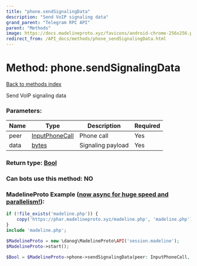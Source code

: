 ```yaml
---
title: "phone.sendSignalingData"
description: "Send VoIP signaling data"
grand_parent: "Telegram RPC API"
parent: "Methods"
image: https://docs.madelineproto.xyz/favicons/android-chrome-256x256.png
redirect_from: /API_docs/methods/phone_sendSignalingData.html
---
```

# Method: phone.sendSignalingData
[Back to methods index](index.html)



Send VoIP signaling data

### Parameters:

| Name     |    Type       | Description | Required |
|----------|---------------|-------------|----------|
|peer|[InputPhoneCall](/API_docs/types/InputPhoneCall.html) | Phone call | Yes|
|data|[bytes](/API_docs/types/bytes.html) | Signaling payload | Yes|


### Return type: [Bool](/API_docs/types/Bool.html)

### Can bots use this method: **NO**


### MadelineProto Example ([now async for huge speed and parallelism!](https://docs.madelineproto.xyz/docs/ASYNC.html)):


```php
if (!file_exists('madeline.php')) {
    copy('https://phar.madelineproto.xyz/madeline.php', 'madeline.php');
}
include 'madeline.php';

$MadelineProto = new \danog\MadelineProto\API('session.madeline');
$MadelineProto->start();

$Bool = $MadelineProto->phone->sendSignalingData(peer: InputPhoneCall, data: 'bytes', );
```

